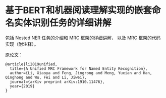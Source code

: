 # 基于BERT和机器阅读理解实现的嵌套命名实体识别任务的详细讲解

包括 Nested NER 任务的介绍和 MRC 框架的详细讲解，
以及 MRC 框架的代码实现（附注释）。

原论文：
```
@article{li2019unified,
  title={A Unified MRC Framework for Named Entity Recognition},
  author={Li, Xiaoya and Feng, Jingrong and Meng, Yuxian and Han, Qinghong and Wu, Fei and Li, Jiwei},
  journal={arXiv preprint arXiv:1910.11476},
  year={2019}
}
```
